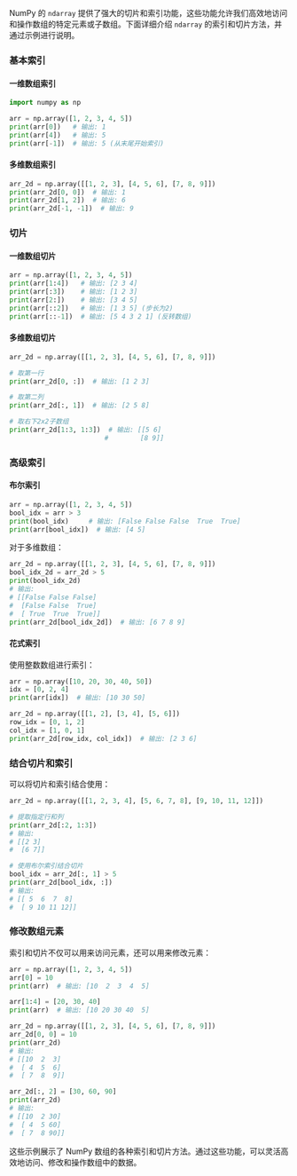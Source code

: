 NumPy 的 `ndarray` 提供了强大的切片和索引功能，这些功能允许我们高效地访问和操作数组的特定元素或子数组。下面详细介绍 `ndarray` 的索引和切片方法，并通过示例进行说明。

### 基本索引

#### 一维数组索引

```python
import numpy as np

arr = np.array([1, 2, 3, 4, 5])
print(arr[0])   # 输出: 1
print(arr[4])   # 输出: 5
print(arr[-1])  # 输出: 5 (从末尾开始索引)
```

#### 多维数组索引

```python
arr_2d = np.array([[1, 2, 3], [4, 5, 6], [7, 8, 9]])
print(arr_2d[0, 0])  # 输出: 1
print(arr_2d[1, 2])  # 输出: 6
print(arr_2d[-1, -1])  # 输出: 9
```

### 切片

#### 一维数组切片

```python
arr = np.array([1, 2, 3, 4, 5])
print(arr[1:4])   # 输出: [2 3 4]
print(arr[:3])    # 输出: [1 2 3]
print(arr[2:])    # 输出: [3 4 5]
print(arr[::2])   # 输出: [1 3 5] (步长为2)
print(arr[::-1])  # 输出: [5 4 3 2 1] (反转数组)
```

#### 多维数组切片

```python
arr_2d = np.array([[1, 2, 3], [4, 5, 6], [7, 8, 9]])

# 取第一行
print(arr_2d[0, :])  # 输出: [1 2 3]

# 取第二列
print(arr_2d[:, 1])  # 输出: [2 5 8]

# 取右下2x2子数组
print(arr_2d[1:3, 1:3])  # 输出: [[5 6]
                        #        [8 9]]
```

### 高级索引

#### 布尔索引

```python
arr = np.array([1, 2, 3, 4, 5])
bool_idx = arr > 3
print(bool_idx)     # 输出: [False False False  True  True]
print(arr[bool_idx])  # 输出: [4 5]
```

对于多维数组：

```python
arr_2d = np.array([[1, 2, 3], [4, 5, 6], [7, 8, 9]])
bool_idx_2d = arr_2d > 5
print(bool_idx_2d)
# 输出:
# [[False False False]
#  [False False  True]
#  [ True  True  True]]
print(arr_2d[bool_idx_2d])  # 输出: [6 7 8 9]
```

#### 花式索引

使用整数数组进行索引：

```python
arr = np.array([10, 20, 30, 40, 50])
idx = [0, 2, 4]
print(arr[idx])  # 输出: [10 30 50]

arr_2d = np.array([[1, 2], [3, 4], [5, 6]])
row_idx = [0, 1, 2]
col_idx = [1, 0, 1]
print(arr_2d[row_idx, col_idx])  # 输出: [2 3 6]
```

### 结合切片和索引

可以将切片和索引结合使用：

```python
arr_2d = np.array([[1, 2, 3, 4], [5, 6, 7, 8], [9, 10, 11, 12]])

# 提取指定行和列
print(arr_2d[:2, 1:3])
# 输出:
# [[2 3]
#  [6 7]]

# 使用布尔索引结合切片
bool_idx = arr_2d[:, 1] > 5
print(arr_2d[bool_idx, :])
# 输出:
# [[ 5  6  7  8]
#  [ 9 10 11 12]]
```

### 修改数组元素

索引和切片不仅可以用来访问元素，还可以用来修改元素：

```python
arr = np.array([1, 2, 3, 4, 5])
arr[0] = 10
print(arr)  # 输出: [10  2  3  4  5]

arr[1:4] = [20, 30, 40]
print(arr)  # 输出: [10 20 30 40  5]

arr_2d = np.array([[1, 2, 3], [4, 5, 6], [7, 8, 9]])
arr_2d[0, 0] = 10
print(arr_2d)
# 输出:
# [[10  2  3]
#  [ 4  5  6]
#  [ 7  8  9]]

arr_2d[:, 2] = [30, 60, 90]
print(arr_2d)
# 输出:
# [[10  2 30]
#  [ 4  5 60]
#  [ 7  8 90]]
```

这些示例展示了 NumPy 数组的各种索引和切片方法。通过这些功能，可以灵活高效地访问、修改和操作数组中的数据。